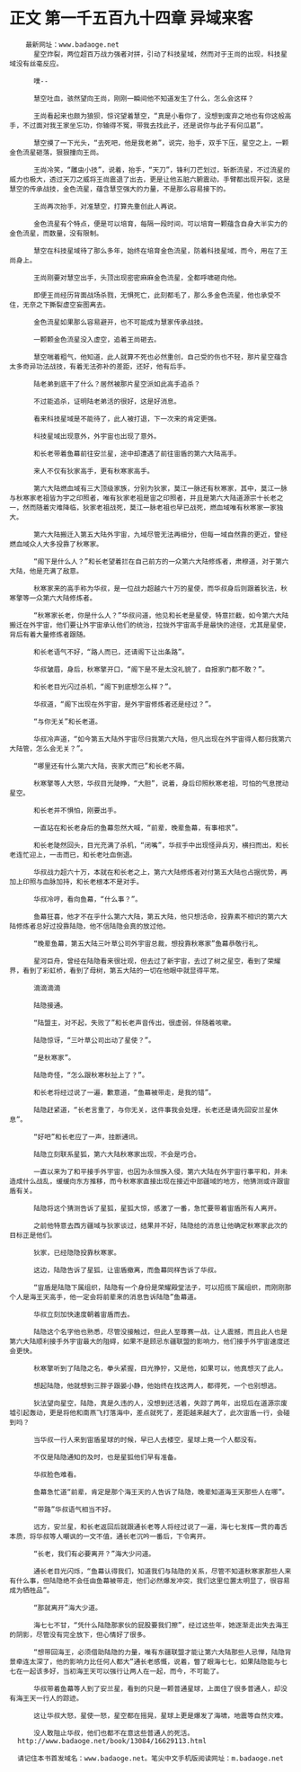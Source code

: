 # 正文 第一千五百九十四章 异域来客
        最新网址：www.badaoge.net
          星空炸裂，两位超百万战力强者对拼，引动了科技星域，然而对于王尚的出现，科技星域没有丝毫反应。
      
          噗--
      
          慧空吐血，骇然望向王尚，刚刚一瞬间他不知道发生了什么，怎么会这样？
      
          王尚看起来也颇为狼狈，惊诧望着慧空，“真是小看你了，没想到废弃之地也有你这般高手，不过面对我王家坐忘功，你输得不冤，带我去找此子，还是说你与此子有何瓜葛”。
      
          慧空摸了一下光头，“去死吧，他是我老弟”，说完，抬手，双手下压，星空之上，一颗金色流星砸落，狠狠撞向王尚。
      
          王尚冷笑，“雕虫小技”，说着，抬手，“天刀”，锋利刀芒划过，斩断流星，不过流星的威力也极大，透过天刀之威将王尚震退了出去，更是让他五脏六腑震动，手臂都出现开裂，这是慧空的传承战技，金色流星，蕴含慧空强大的力量，不是那么容易接下的。
      
          王尚再次抬手，对准慧空，打算先重创此人再说。
      
          金色流星有个特点，便是可以培育，每隔一段时间，可以培育一颗蕴含自身大半实力的金色流星，而数量，没有限制。
      
          慧空在科技星域待了那么多年，始终在培育金色流星，防着科技星域，而今，用在了王尚身上。
      
          王尚刚要对慧空出手，头顶出现密密麻麻金色流星，全都呼啸砸向他。
      
          即便王尚经历背面战场杀戮，无惧死亡，此刻都毛了，那么多金色流星，他也承受不住，无奈之下撕裂虚空妄图离去。
      
          金色流星如果那么容易避开，也不可能成为慧家传承战技。
      
          一颗颗金色流星没入虚空，追着王尚砸去。
      
          慧空喘着粗气，他知道，此人就算不死也必然重创，自己受的伤也不轻，那片星空蕴含太多奇异功法战技，有着无法弥补的差距，还好，他有后手。
      
          陆老弟到底干了什么？居然被那片星空派如此高手追杀？
      
          不过能追杀，证明陆老弟活的很好，这是好消息。
      
          看来科技星域是不能待了，此人被打退，下一次来的肯定更强。
      
          科技星域出现意外，外宇宙也出现了意外。
      
          和长老带着鱼幕前往安兰星，途中却遭遇了前往宙盾的第六大陆高手。
      
          来人不仅有狄家高手，更有秋寒家高手。
      
          第六大陆燃血域有三大顶级家族，分别为狄家，莫江一脉还有秋寒家，其中，莫江一脉与秋寒家老祖皆为宇之印照者，唯有狄家老祖是宙之印照者，并且是第六大陆道源宗十长老之一，然而随着灾难降临，狄家老祖战死，莫江一脉老祖也早已战死，燃血域唯有秋寒家一家独大。
      
          第六大陆搬迁入第五大陆外宇宙，九域尽管无法再细分，但每一域自然靠的更近，曾经燃血域众人大多投靠了秋寒家。
      
          “阁下是什么人？”和长老望着拦在自己前方的一众第六大陆修炼者，肃穆道，对于第六大陆，他是充满了敌意。
      
          秋寒家来的高手称为华叔，是一位战力超越六十万的星使，而华叔身后则跟着狄法，秋寒擎等一众第六大陆修炼者。
      
          “秋寒家长老，你是什么人？”华叔问道，他见和长老是星使，特意拦截，如今第六大陆搬迁在外宇宙，他们要让外宇宙承认他们的统治，拉拢外宇宙高手是最快的途径，尤其是星使，背后有着大量修炼者跟随。
      
          和长老语气不好，“路人而已，还请阁下让出条路”。
      
          华叔皱眉，身后，秋寒擎开口，“阁下是不是太没礼貌了，自报家门都不敢？”。
      
          和长老目光闪过杀机，“阁下到底想怎么样？”。
      
          华叔道，“阁下出现在外宇宙，是外宇宙修炼者还是经过？”。
      
          “与你无关”和长老道。
      
          华叔冷声道，“如今第五大陆外宇宙尽归我第六大陆，但凡出现在外宇宙得人都归我第六大陆管，怎么会无关？”。
      
          “哪里还有什么第六大陆，丧家犬而已”和长老不屑。
      
          秋寒擎等人大怒，华叔目光陡睁，“大胆”，说着，身后印照秋寒老祖，可怕的气息搅动星空。
      
          和长老并不惧怕，刚要出手。
      
          一直站在和长老身后的鱼幕忽然大喊，“前辈，晚辈鱼幕，有事相求”。
      
          和长老陡然回头，目光充满了杀机，“闭嘴”，华叔手中出现怪异兵刃，横扫而出，和长老连忙迎上，一击而已，和长老吐血倒退。
      
          华叔战力超六十万，本就在和长老之上，第六大陆修炼者对付第五大陆也占据优势，再加上印照与血脉加持，和长老根本不是对手。
      
          华叔冷哼，看向鱼幕，“什么事？”。
      
          鱼幕狂喜，他才不在乎什么第六大陆，第五大陆，他只想活命，投靠素不相识的第六大陆修炼者总好过投靠陆隐，他不信陆隐会真的放过他。
      
          “晚辈鱼幕，第五大陆三叶草公司外宇宙总裁，想投靠秋寒家”鱼幕恭敬行礼。
      
          星河巨舟，曾经在陆隐看来很壮观，但去过了新宇宙，去过了树之星空，看到了荣耀界，看到了彩虹桥，看到了母树，第五大陆的一切在他眼中就显得平常。
      
          滴滴滴滴
      
          陆隐接通。
      
          “陆盟主，对不起，失败了”和长老声音传出，很虚弱，伴随着咳嗽。
      
          陆隐惊讶，“三叶草公司出动了星使？”。
      
          “是秋寒家”。
      
          陆隐奇怪，“怎么跟秋寒秋扯上了？”。
      
          和长老将经过说了一遍，歉意道，“鱼幕被带走，是我的错”。
      
          陆隐赶紧道，“长老言重了，与你无关，这件事我会处理，长老还是请先回安兰星休息”。
      
          “好吧”和长老应了一声，挂断通讯。
      
          陆隐立刻联系星狐，第六大陆秋寒家出现，不会是巧合。
      
          一直以来为了和平接手外宇宙，也因为永恒族入侵，第六大陆在外宇宙行事平和，并未造成什么战乱，缓缓向东方推移，而今秋寒家直接出现在接近中部疆域的地方，他猜测或许跟宙盾有关。
      
          陆隐将这个猜测告诉了星狐，星狐大惊，感激了一番，急忙要带着宙盾所有人离开。
      
          之前他特意去西方疆域与狄家谈过，结果并不好，陆隐给的消息让他确定秋寒家此次的目标正是他们。
      
          狄家，已经隐隐投靠秋寒家。
      
          这边，陆隐告诉了星狐，让宙盾撤离，而鱼幕同样告诉了华叔。
      
          “宙盾是陆隐下属组织，陆隐有一个身份是荣耀殿堂法子，可以招揽下属组织，而刚刚那个人是海王天高手，他一定会将前辈来的消息告诉陆隐”鱼幕道。
      
          华叔立刻加快速度朝着宙盾而去。
      
          陆隐这个名字他也熟悉，尽管没接触过，但此人至尊赛一战，让人震撼，而且此人也是第六大陆顺利接手外宇宙最大的阻碍，如果不是顾忌东疆联盟的影响力，他们接手外宇宙速度还会更快。
      
          秋寒擎听到了陆隐之名，拳头紧握，目光狰狞，又是他，如果可以，他真想灭了此人。
      
          想起陆隐，他就想到三胖子跟晏小静，他始终在找这两人，都得死，一个也别想逃。
      
          狄法望向星空，陆隐，真是久违的人，没想到还活着，失踪了两年，出现后在道源宗废墟引起轰动，更是将他和南燕飞打落海中，差点就死了，差距越来越大了，此次宙盾一行，会碰到吗？
      
          当华叔一行人来到宙盾星球的时候，早已人去楼空，星球上竟一个人都没有。
      
          不仅是陆隐通知的及时，也是星狐他们早有准备。
      
          华叔脸色难看。
      
          鱼幕急忙道“前辈，肯定是那个海王天的人告诉了陆隐，晚辈知道海王天那些人在哪”。
      
          “带路”华叔语气相当不好。
      
          远方，安兰星，和长老返回后就跟通长老等人将经过说了一遍，海七七发挥一贯的毒舌本质，将华叔等人嘲讽的一文不值，通长老沉吟一番后，下令离开。
      
          “长老，我们有必要离开？”海大少问道。
      
          通长老目光闪烁，“鱼幕认得我们，知道我们与陆隐的关系，尽管不知道秋寒家那些人来有什么事，但陆隐绝不会任由鱼幕被带走，他们必然爆发冲突，我们这里位置太明显了，很容易成为牺牲品”。
      
          “那就离开”海大少道。
      
          海七七不甘，“凭什么陆隐那家伙的屁股要我们擦”，经过这些年，她逐渐走出失去海王的阴影，尽管没有完全放下，但心情好了很多。
      
          “想带回海王，必须借助陆隐的力量，唯有东疆联盟才能让第六大陆那些人忌惮，陆隐背景牵连太深了，他的影响力比任何人都大”通长老感慨，说着，瞥了眼海七七，如果陆隐能与七七在一起该多好，当初海王天可以强行让两人在一起，而今，不可能了。
      
          华叔带着鱼幕等人到了安兰星，看到的只是一颗普通星球，上面住了很多普通人，却没有海王天一行人的踪迹。
      
          这让华叔大怒，星使一怒，星空都在摇晃，星球上更是爆发了海啸，地震等自然灾难。
      
          没人敢阻止华叔，他们也都不在意这些普通人的死活。
      http://www.badaoge.net/book/13084/16629113.html
      
      请记住本书首发域名：www.badaoge.net。笔尖中文手机版阅读网址：m.badaoge.net